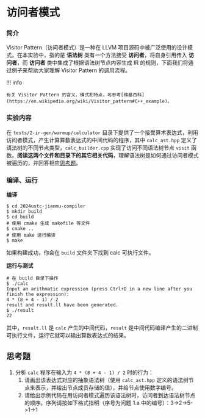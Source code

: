 # 访问者模式

### 简介

Visitor Pattern（访问者模式）是一种在 LLVM 项目源码中被广泛使用的设计模式。在本实验中，指的是 **语法树** 类有一个方法接受 **访问者**，将自身引用传入 **访问者**，而 **访问者** 类中集成了根据语法树节点内容生成 IR 的规则，下面我们将通过例子来帮助大家理解 Visitor Pattern 的调用流程。

!!! info

    有关 Visitor Pattern 的含义、模式和特点，可参考[维基百科](https://en.wikipedia.org/wiki/Visitor_pattern#C++_example)。

### 实验内容

<!-- TODO: 重写 -->

在 `tests/2-ir-gen/warmup/calculator` 目录下提供了一个接受算术表达式，利用访问者模式，产生计算算数表达式的中间代码的程序，其中 `calc_ast.hpp` 定义了语法树的不同节点类型，`calc_builder.cpp` 实现了访问不同语法树节点 `visit` 函数。**阅读这两个文件和目录下的其它相关代码**，理解语法树是如何通过访问者模式被遍历的，并回答相应[思考题](./visitor_pattern.md#思考题)。

### 编译、运行

**编译**

```shell
$ cd 2024ustc-jianmu-compiler
$ mkdir build
$ cd build
# 使用 cmake 生成 makefile 等文件
$ cmake ..
# 使用 make 进行编译
$ make
```

如果构建成功，你会在 `build` 文件夹下找到 calc 可执行文件。

**运行与测试**

```shell
# 在 build 目录下操作
$ ./calc
Input an arithmatic expression (press Ctrl+D in a new line after you finish the expression):
4 * (8 + 4 - 1) / 2
result and result.ll have been generated.
$ ./result
22
```

其中，`result.ll` 是 `calc` 产生的中间代码，`result` 是中间代码编译产生的二进制可执行文件，运行它就可以输出算数表达式的结果。

## 思考题

1. 分析 `calc` 程序在输入为 `4 * (8 + 4 - 1) / 2` 时的行为：
   1. 请画出该表达式对应的抽象语法树（使用 `calc_ast.hpp` 定义的语法树节点来表示，并给出节点成员存储的值），并给节点使用数字编号。
   2. 请给出示例代码在用访问者模式遍历该语法树时，访问者到达语法树节点的顺序。序列请按如下格式指明（序号为问题 1.a 中的编号）：3->2->5->1->1
